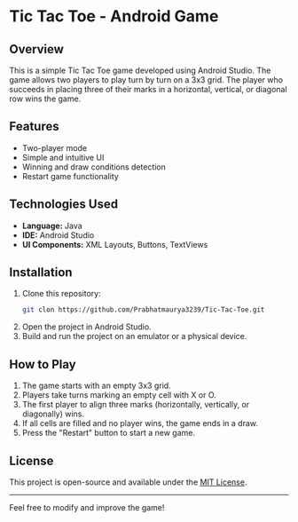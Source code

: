 # Tic Tac Toe - Android Game

## Overview
This is a simple Tic Tac Toe game developed using Android Studio. The game allows two players to play turn by turn on a 3x3 grid. The player who succeeds in placing three of their marks in a horizontal, vertical, or diagonal row wins the game.

## Features
- Two-player mode
- Simple and intuitive UI
- Winning and draw conditions detection
- Restart game functionality

## Technologies Used
- **Language:** Java
- **IDE:** Android Studio
- **UI Components:** XML Layouts, Buttons, TextViews

## Installation
1. Clone this repository:
   ```sh
   git clon https://github.com/Prabhatmaurya3239/Tic-Tac-Toe.git
   ```
2. Open the project in Android Studio.
3. Build and run the project on an emulator or a physical device.

## How to Play
1. The game starts with an empty 3x3 grid.
2. Players take turns marking an empty cell with X or O.
3. The first player to align three marks (horizontally, vertically, or diagonally) wins.
4. If all cells are filled and no player wins, the game ends in a draw.
5. Press the "Restart" button to start a new game.



## License
This project is open-source and available under the [MIT License](LICENSE).

---
Feel free to modify and improve the game!
